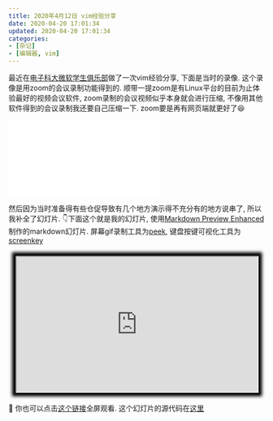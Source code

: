 ```yaml
---
title: 2020年4月12日 vim经验分享
date: 2020-04-20 17:01:34
updated: 2020-04-20 17:01:34
categories:
- [杂记]
- [编辑器, vim]
---
```


<span></span>

<!-- More -->

最近在[电子科大微软学生俱乐部](https://uestc-msc.github.io/)做了一次vim经验分享, 下面是当时的录像. 这个录像是用zoom的会议录制功能得到的. 顺带一提zoom是有Linux平台的目前为止体验最好的视频会议软件, zoom录制的会议视频似乎本身就会进行压缩, 不像用其他软件得到的会议录制我还要自己压缩一下. zoom要是再有网页端就更好了😆

<iframe src="//player.bilibili.com/player.html?aid=710237273&bvid=BV18Q4y1K744&cid=177852832&page=1" scrolling="no" border="0" frameborder="no" framespacing="0" allowfullscreen="true"> </iframe>

然后因为当时准备得有些仓促导致有几个地方演示得不充分有的地方说串了, 所以我补全了幻灯片. 👇下面这个就是我的幻灯片, 使用[Markdown Preview Enhanced](https://shd101wyy.github.io/markdown-preview-enhanced/#/zh-cn/)制作的markdown幻灯片. 屏幕gif录制工具为[peek](https://github.com/phw/peek), 键盘按键可视化工具为[screenkey](https://gitlab.com/screenkey/screenkey)

<div style="width:100%; padding-bottom:56.25%; position:relative;">
  <iframe src="https://leojhonsong.github.io/vim-share/vim.html" style="width:94%; height:94%; position:absolute; transform: translate(3%,3%); box-shadow: 0 0 6px 7px black;"></iframe>
</div>

🔗 你也可以点击[这个链接](https://leojhonsong.github.io/vim-share/vim.html)全屏观看. 这个幻灯片的源代码在[这里](https://github.com/LeoJhonSong/vim-share/blob/master/vim.md)